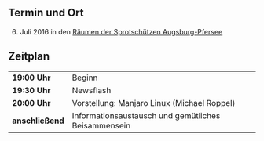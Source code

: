 ## Termin und Ort
6. Juli 2016 in den [Räumen der Sprotschützen Augsburg-Pfersee](/Treffen/Treffpunkt/)

## Zeitplan
|||
|-|-|
|__19:00 Uhr__|Beginn|
|__19:30 Uhr__|Newsflash|
|__20:00 Uhr__|Vorstellung: Manjaro Linux (Michael Roppel)|
|__anschließend__|Informationsaustausch und gemütliches Beisammensein|
